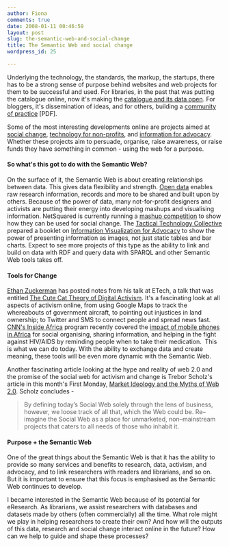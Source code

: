 ```yaml
---
author: Fiona
comments: true
date: 2008-01-11 00:46:59
layout: post
slug: the-semantic-web-and-social-change
title: The Semantic Web and social change
wordpress_id: 25

---
```


Underlying the technology, the standards, the markup, the startups, there has to be a strong sense of purpose behind websites and web projects for them to be successful and used. For libraries, in the past that was putting the catalogue online, now it's making the [catalogue and its data open](http://kcoyle.blogspot.com/2008/02/libraries-open.html). For bloggers, it's dissemination of ideas, and for others, building a [community of practice](http://www.valaconf.org.au/vala2008/papers2008/106_Bradley_Final.pdf) [PDF].

Some of the most interesting developments online are projects aimed at [social change](http://www.netsquared.org/), [technology for non-profits](http://www.technorati.com/tag/nptech), and [information for advocacy](http://www.tacticaltech.org/infodesign). Whether these projects aim to persuade, organise, raise awareness, or raise funds they have something in common - using the web for a purpose.


#### So what's this got to do with the Semantic Web?


On the surface of it, the Semantic Web is about creating relationships between data. This gives data flexibility and strength. [Open data](http://en.wikipedia.org/wiki/Open_data) enables raw research information, records and more to be shared and built upon by others. Because of the power of data, many not-for-profit designers and activists are putting their energy into developing mashups and visualising information. NetSquared is currently running a [mashup competition](http://www.netsquared.org/blog/britt-bravo/enter-netsquared-mashup-challenge-today) to show how they can be used for social change. The [Tactical Technology Collective](http://www.tacticaltech.org/) prepared a booklet on [Information Visualization for Advocacy](http://www.tacticaltech.org/infodesign) to show the power of presenting information as images, not just static tables and bar charts. Expect to see more projects of this type as the ability to link and build on data with RDF and query data with SPARQL and other Semantic Web tools takes off.


#### Tools for Change


[Ethan Zuckerman](http://www.ethanzuckerman.com/blog/) has posted notes from his talk at ETech, a talk that was entitled [The Cute Cat Theory of Digital Activism](http://www.ethanzuckerman.com/blog/2008/03/08/the-cute-cat-theory-talk-at-etech/). It's a fascinating look at all aspects of activism online, from using Google Maps to track the whereabouts of government aircraft, to pointing out injustices in land ownership; to Twitter and SMS to connect people and spread news fast. [CNN's Inside Africa](http://edition.cnn.com/CNNI/Programs/insideafrica/) program recently covered the [impact of mobile phones in Africa](http://edition.cnn.com/2007/WORLD/africa/12/28/inside.africa/) for social organising, sharing information, and helping in the fight against HIV/AIDS by reminding people when to take their medication.  This is what we can do today. With the ability to exchange data and create meaning, these tools will be even more dynamic with the Semantic Web.

Another fascinating article looking at the hype and reality of web 2.0 and the promise of the social web for activism and change is Trebor Scholz's article in this month's First Monday, [Market Ideology and the Myths of Web 2.0](http://www.uic.edu/htbin/cgiwrap/bin/ojs/index.php/fm/article/view/2138/1945). Scholz concludes -


> By defining today’s Social Web solely through the lens of business, however, we loose track of all that, which the Web could be. Re–imagine the Social Web as a place for unmarketed, non–mainstream projects that caters to all needs of those who inhabit it.




#### Purpose + the Semantic Web


One of the great things about the Semantic Web is that it has the ability to provide so many services and benefits to research, data, activism, and advocacy, and to link researchers with readers and librarians, and so on. But it is important to ensure that this focus is emphasised as the Semantic Web continues to develop.

I became interested in the Semantic Web because of its potential for eResearch. As librarians, we assist researchers with databases and datasets made by others (often commercially) all the time. What role might we play in helping researchers to create their own? And how will the outputs of this data, research and social change interact online in the future? How can we help to guide and shape these processes?
